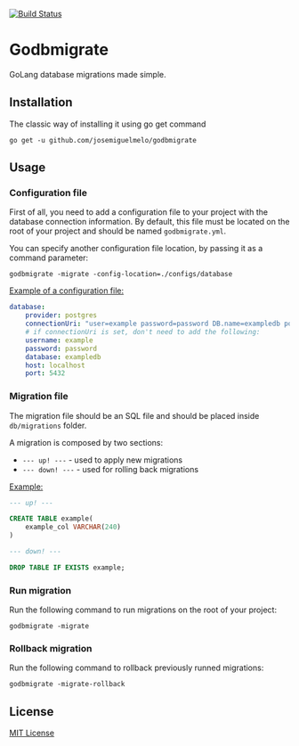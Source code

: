[![Build Status](https://travis-ci.org/josemiguelmelo/godbmigrate.svg?branch=master)](https://travis-ci.org/josemiguelmelo/godbmigrate)

# Godbmigrate

GoLang database migrations made simple.

## Installation

The classic way of installing it using go get command

    go get -u github.com/josemiguelmelo/godbmigrate

## Usage

### Configuration file

First of all, you need to add a configuration file to your project with the database connection information. By default, this file must be located on the root of your project and should be named `godbmigrate.yml`.

You can specify another configuration file location, by passing it as a command parameter:

    godbmigrate -migrate -config-location=./configs/database

[Example of a configuration file:](./example/godbmigrate.yml)

```yaml
database:
    provider: postgres
    connectionUri: "user=example password=password DB.name=exampledb port=5432 host=localhost sslmode=disable"
    # if connectionUri is set, don't need to add the following:
    username: example
    password: password
    database: exampledb
    host: localhost
    port: 5432
```

### Migration file

The migration file should be an SQL file and should be placed inside `db/migrations` folder.

A migration is composed by two sections: 

-   `--- up! ---` - used to apply new migrations
-   `--- down! ---` - used for rolling back migrations

[Example:](./example/db/migrations/1.sql)

```sql
--- up! ---

CREATE TABLE example(
    example_col VARCHAR(240)
)

--- down! ---

DROP TABLE IF EXISTS example;
```

### Run migration

Run the following command to run migrations on the root of your project:

    godbmigrate -migrate

### Rollback migration

Run the following command to rollback previously runned migrations:

    godbmigrate -migrate-rollback

## License

[MIT License](LICENSE)
